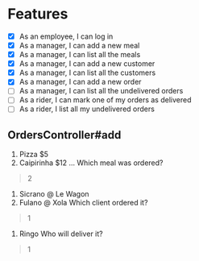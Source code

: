# Features
- [X] As an employee, I can log in
- [X] As a manager, I can add a new meal
- [X] As a manager, I can list all the meals
- [X] As a manager, I can add a new customer
- [X] As a manager, I can list all the customers
- [X] As a manager, I can add a new order
- [ ] As a manager, I can list all the undelivered orders
- [ ] As a rider, I can mark one of my orders as delivered
- [ ] As a rider, I list all my undelivered orders

## OrdersController#add
1. Pizza $5
2. Caipirinha $12
...
Which meal was ordered?
> 2
1. Sicrano @ Le Wagon
2. Fulano @ Xola
Which client ordered it?
> 1
1. Ringo
Who will deliver it?
> 1

